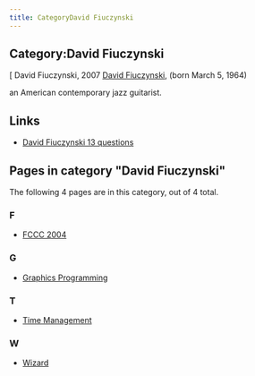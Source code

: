 ```yaml
---
title: CategoryDavid Fiuczynski
---
```

## Category:David Fiuczynski



\[ David Fiuczynski, 2007
[David Fiuczynski](https://en.wikipedia.org/wiki/David_Fiuczynski), (born March 5, 1964)

an American contemporary jazz guitarist.

## Links

- [David Fiuczynski 13 questions](http://preparedguitar.blogspot.com/2014/09/david-fiuczynski-13-questions.html)

## Pages in category "David Fiuczynski"

The following 4 pages are in this category, out of 4 total.

### F

- [FCCC 2004](FCCC_2004 "FCCC 2004")

### G

- [Graphics Programming](Graphics_Programming "Graphics Programming")

### T

- [Time Management](Time_Management "Time Management")

### W

- [Wizard](Wizard "Wizard")

